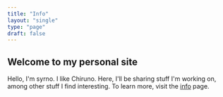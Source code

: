 ```yaml
---
title: "Info"
layout: "single"
type: "page"
draft: false
---
```

## Welcome to my personal site
Hello, I'm syrno. I like Chiruno. Here, I'll be sharing stuff I'm working on, among other stuff I find interesting.
To learn more, visit the [info](info) page.